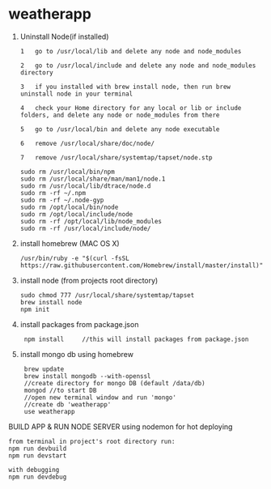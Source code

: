 # weatherapp

1)	Uninstall Node(if installed)

		1	go to /usr/local/lib and delete any node and node_modules

		2	go to /usr/local/include and delete any node and node_modules directory

		3	if you installed with brew install node, then run brew uninstall node in your terminal

		4	check your Home directory for any local or lib or include folders, and delete any node or node_modules from there

		5	go to /usr/local/bin and delete any node executable

		6	remove /usr/local/share/doc/node/

		7 	remove /usr/local/share/systemtap/tapset/node.stp

		sudo rm /usr/local/bin/npm
		sudo rm /usr/local/share/man/man1/node.1
		sudo rm /usr/local/lib/dtrace/node.d
		sudo rm -rf ~/.npm
		sudo rm -rf ~/.node-gyp
		sudo rm /opt/local/bin/node
		sudo rm /opt/local/include/node
		sudo rm -rf /opt/local/lib/node_modules
		sudo rm -rf /usr/local/include/node/

2)	install homebrew (MAC OS X)

		/usr/bin/ruby -e "$(curl -fsSL https://raw.githubusercontent.com/Homebrew/install/master/install)"

3)	install node (from projects root directory)

		sudo chmod 777 /usr/local/share/systemtap/tapset
		brew install node
		npm init

4) install packages from package.json  

		npm install     //this will install packages from package.json


5) install mongo db using homebrew

		brew update
		brew install mongodb --with-openssl
		//create directory for mongo DB (default /data/db)
		mongod //to start DB
		//open new terminal window and run 'mongo'
		//create db 'weatherapp'
		use weatherapp


BUILD APP & RUN NODE SERVER using nodemon for hot deploying

	from terminal in project's root directory run:
	npm run devbuild
	npm run devstart

	with debugging
	npm run devdebug
